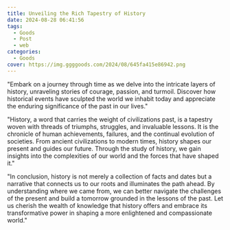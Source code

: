 ```yaml
---
title: Unveiling the Rich Tapestry of History
date: 2024-08-28 06:41:56
tags:
  - Goods
  - Post
  - web
categories:
  - Goods
cover: https://img.ggggoods.com/2024/08/645fa415e86942.png
---
```


"Embark on a journey through time as we delve into the intricate layers of history, unraveling stories of courage, passion, and turmoil. Discover how historical events have sculpted the world we inhabit today and appreciate the enduring significance of the past in our lives."

"History, a word that carries the weight of civilizations past, is a tapestry woven with threads of triumphs, struggles, and invaluable lessons. It is the chronicle of human achievements, failures, and the continual evolution of societies. From ancient civilizations to modern times, history shapes our present and guides our future. Through the study of history, we gain insights into the complexities of our world and the forces that have shaped it."

"In conclusion, history is not merely a collection of facts and dates but a narrative that connects us to our roots and illuminates the path ahead. By understanding where we came from, we can better navigate the challenges of the present and build a tomorrow grounded in the lessons of the past. Let us cherish the wealth of knowledge that history offers and embrace its transformative power in shaping a more enlightened and compassionate world."
